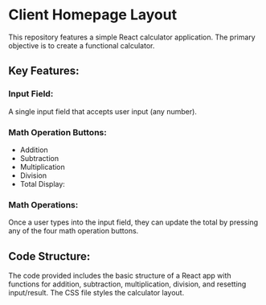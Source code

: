 # Client Homepage Layout
This repository features a simple React calculator application. The primary objective is to create a functional calculator.

## Key Features:
### Input Field:
A single input field that accepts user input (any number).
### Math Operation Buttons:
- Addition
- Subtraction
- Multiplication
- Division
- Total Display:
### Math Operations:
Once a user types into the input field, they can update the total by pressing any of the four math operation buttons.

## Code Structure:
The code provided includes the basic structure of a React app with functions for addition, subtraction, multiplication, division, and resetting input/result. The CSS file styles the calculator layout.
